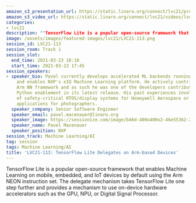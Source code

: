 ```yaml
---
amazon_s3_presentation_url: https://static.linaro.org/connect/lvc21/presentations/lvc21-113.pdf
amazon_s3_video_url: https://static.linaro.org/connect/lvc21/videos/lvc21-113.mp4
categories:
- lvc21
description: ""TensorFlow Lite is a popular open-source framework that enables Machine Learning on mobile, embedded, and IoT devices by default using the Arm NEON instruction set. The delegate mechanism takes TensorFlow Lite one step further and provides a mechanism to use on-device hardware accelerators such as the GPU, NPU, or Digital Signal Processor."
image: /assets/images/featured-images/lvc21/LVC21-113.png
session_id: LVC21-113
session_room: Track 1
session_slot:
  end_time: 2021-03-23 18:10
  start_time: 2021-03-23 17:45
session_speakers:
- speaker_bio: Pavel currently develops accelerated ML backends running on GPU/NPUs
    and enables NXP's eIQ Machine Learning platform. He actively contributes to Linaro's
    Arm NN framework and as such he was one of the developers contributing to the
    Python enablement in its latest release. His past experiences involve the development
    of safety-critical RTOS/display systems for Honeywell Aerospace or image processing
    applications for photographers.
  speaker_company: Senior Software Engineer
  speaker_email: pavel.macenauer@linaro.org
  speaker_image: https://sessionize.com/image/b46d-400o400o2-46e55362-2906-4f97-9567-6e0d824eed2c.jpg
  speaker_name: Pavel Macenauer
  speaker_position: NXP
session_track: Machine Learning/AI
tag: session
tags: Machine Learning/AI
title: 'LVC21-113: TensorFlow Lite Delegates on Arm-based Devices'
---
```


TensorFlow Lite is a popular open-source framework that enables Machine Learning on mobile, embedded, and IoT devices by default using the Arm NEON instruction set. The delegate mechanism takes TensorFlow Lite one step further and provides a mechanism to use on-device hardware accelerators such as the GPU, NPU, or Digital Signal Processor.